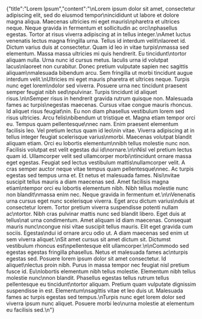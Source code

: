 {"title":"Lorem Ipsum","content":"\nLorem ipsum dolor sit amet, consectetur adipiscing elit, sed do eiusmod tempor\nincididunt ut labore et dolore magna aliqua. Maecenas ultricies mi eget mauris\npharetra et ultrices neque. Neque gravida in fermentum et sollicitudin ac orci\nphasellus egestas. Tortor at risus viverra adipiscing at in tellus integer.\nAmet luctus venenatis lectus magna fringilla urna. Tellus id interdum velit\nlaoreet id. Dictum varius duis at consectetur. Quam id leo in vitae turpis\nmassa sed elementum. Massa massa ultricies mi quis hendrerit. Eu tincidunt\ntortor aliquam nulla. Urna nunc id cursus metus. Iaculis urna id volutpat lacus\nlaoreet non curabitur. Donec pretium vulputate sapien nec sagittis aliquam\nmalesuada bibendum arcu. Sem fringilla ut morbi tincidunt augue interdum velit.\nUltricies mi eget mauris pharetra et ultrices neque. Turpis nunc eget lorem\ndolor sed viverra. Posuere urna nec tincidunt praesent semper feugiat nibh sed\npulvinar. Turpis tincidunt id aliquet risus.\n\nSemper risus in hendrerit gravida rutrum quisque non. Malesuada fames ac turpis\negestas maecenas. Cursus vitae congue mauris rhoncus. Id aliquet risus feugiat\nin. Eu non diam phasellus vestibulum lorem sed risus ultricies. Arcu felis\nbibendum ut tristique et. Magna etiam tempor orci eu. Tempus quam pellentesque\nnec nam. Enim praesent elementum facilisis leo. Vel pretium lectus quam id leo\nin vitae. Viverra adipiscing at in tellus integer feugiat scelerisque varius\nmorbi. Maecenas volutpat blandit aliquam etiam.  Orci eu lobortis elementum\nnibh tellus molestie nunc non. Facilisis volutpat est velit egestas dui id\nornare.\n\nNisl vel pretium lectus quam id. Ullamcorper velit sed ullamcorper morbi\ntincidunt ornare massa eget egestas. Feugiat sed lectus vestibulum mattis\nullamcorper velit. A cras semper auctor neque vitae tempus quam pellentesque\nnec. Ac turpis egestas sed tempus urna et. Et netus et malesuada fames. Nisi\nvitae suscipit tellus mauris a diam maecenas sed. Amet facilisis magna etiam\ntempor orci eu lobortis elementum nibh. Nibh tellus molestie nunc non blandit\nmassa enim nec. Neque gravida in fermentum et.\n\nVenenatis urna cursus eget nunc scelerisque viverra. Eget arcu dictum varius\nduis at consectetur lorem. Tortor pretium viverra suspendisse potenti nullam ac\ntortor. Nibh cras pulvinar mattis nunc sed blandit libero. Eget duis at tellus\nat urna condimentum. Amet aliquam id diam maecenas. Consequat mauris nunc\ncongue nisi vitae suscipit tellus mauris. Elit eget gravida cum sociis. Egestas\ndui id ornare arcu odio ut. A diam maecenas sed enim ut sem viverra aliquet.\nSit amet cursus sit amet dictum sit. Dictumst vestibulum rhoncus est\npellentesque elit ullamcorper.\n\nCommodo sed egestas egestas fringilla phasellus. Netus et malesuada fames ac\nturpis egestas sed. Posuere lorem ipsum dolor sit amet consectetur. Id aliquet\nlectus proin nibh. Purus in massa tempor nec feugiat nisl pretium fusce id. Eu\nlobortis elementum nibh tellus molestie. Elementum nibh tellus molestie nunc\nnon blandit. Phasellus egestas tellus rutrum tellus pellentesque eu tincidunt\ntortor aliquam. Pretium quam vulputate dignissim suspendisse in est. Elementum\nsagittis vitae et leo duis ut. Malesuada fames ac turpis egestas sed tempus.\nTurpis nunc eget lorem dolor sed viverra ipsum nunc aliquet. Posuere morbi leo\nurna molestie at elementum eu facilisis sed.\n"}